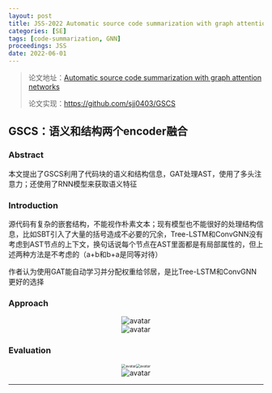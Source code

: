 ```yaml
---
layout: post
title: JSS-2022 Automatic source code summarization with graph attention networks
categories: [SE]
tags: [code-summarization, GNN]
proceedings: JSS
date: 2022-06-01
---
```


> 论文地址：[Automatic source code summarization with graph attention networks](https://linkinghub.elsevier.com/retrieve/pii/S0164121222000279)
>
> 论文实现：<https://github.com/sjj0403/GSCS>

## GSCS：语义和结构两个encoder融合

### Abstract

本文提出了GSCS利用了代码块的语义和结构信息，GAT处理AST，使用了多头注意力；还使用了RNN模型来获取语义特征

### Introduction

源代码有复杂的嵌套结构，不能视作朴素文本；现有模型也不能很好的处理结构信息，比如SBT引入了大量的括号造成不必要的冗余，Tree-LSTM和ConvGNN没有考虑到AST节点的上下文，换句话说每个节点在AST里面都是有局部属性的，但上述两种方法是不考虑的（a+b和b+a是同等对待）

作者认为使用GAT能自动学习并分配权重给邻居，是比Tree-LSTM和ConvGNN更好的选择

### Approach

<div align="center" style="float:center"><img src="https://blog-img-1259433191.cos.ap-shanghai.myqcloud.com/GSCS/fig1.png" alt="avatar" style="zoom:100%;" /></div>

<div align="center" style="float:center"><img src="https://blog-img-1259433191.cos.ap-shanghai.myqcloud.com/GSCS/fig2-fig4.png" alt="avatar" style="zoom:100%;" /></div>

### Evaluation

<div align="center" style="float:center"><img src="https://blog-img-1259433191.cos.ap-shanghai.myqcloud.com/GSCS/tab1.png" alt="avatar" style="zoom:50%;" /><img src="https://blog-img-1259433191.cos.ap-shanghai.myqcloud.com/GSCS/tab2.png" alt="avatar" style="zoom:50%;" /></div>

<div align="center" style="float:center"><img src="https://blog-img-1259433191.cos.ap-shanghai.myqcloud.com/GSCS/tab4-tab5.png" alt="avatar" style="zoom:100%;" /></div>

<HR align=left color=#987cb9 SIZE=1>
